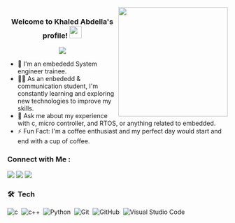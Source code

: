 <img width="250" align="right" src="https://c.tenor.com/_DOBjnGspYAAAAAM/code-coding.gif">

<h3 align="center">
  Welcome to Khaled Abdella's profile!
  <img src="https://media.giphy.com/media/hvRJCLFzcasrR4ia7z/giphy.gif" width="28">
</h3>

<!-- Typing SVG by DenverCoder1 - https://github.com/DenverCoder1/readme-typing-svg -->
<p align="center">
  <a href="https://github.com/DenverCoder1/readme-typing-svg"><img src="https://readme-typing-svg.herokuapp.com/?lines=embededd%20system%20trainee;Always%20learning%20new%20things&font=Fira%20Code&center=true&width=440&height=45&color=f75c7e&vCenter=true&size=22"></a>
</p> 

- 🏢 I'm an embededd System engineer trainee.
- 👨‍💻 As an enbededd & communication student, I'm constantly learning and exploring new technologies to improve my skills.
- 💬 Ask me about my experience with c, micro controller, and RTOS, or anything related to embedded.
- ⚡ Fun Fact: I'm a coffee enthusiast and my perfect day would start and end with a cup of coffee.

### Connect with Me :

<a href="https://linkedin.com/in/khaled-abdella-1a6259243" target="_blank"><img src="https://img.shields.io/badge/-Khaled%20Abdella-0077B5?style=for-the-badge&logo=Linkedin&logoColor=white"/></a>
<a href="https://t.me/Kdella7" target="_blank"><img src="https://img.shields.io/badge/-Khaled%20Abdella-0077B5?style=for-the-badge&logo=Telegram&logoColor=white"/></a>
<a href="https://www.facebook.com/khaled.abdella.566" target="_blank"><img src="https://img.shields.io/badge/-Khaled%20Abdella-0077B5?style=for-the-badge&logo=facebook&logoColor=white"/></a>




### 🛠 &nbsp;Tech 
![c](https://img.shields.io/badge/-c-05122A?style=flat&logo=c)&nbsp;
![c++](https://img.shields.io/badge/-c++-05122A?style=flat&logo=C++)&nbsp;
![Python](https://img.shields.io/badge/-Python%20-05122A?style=flat&logo=python)&nbsp;
![Git](https://img.shields.io/badge/-Git-05122A?style=flat&logo=git)&nbsp;
![GitHub](https://img.shields.io/badge/-GitHub-05122A?style=flat&logo=github)&nbsp;
![Visual Studio Code](https://img.shields.io/badge/-Visual%20Studio%20Code-05122A?style=flat&logo=visual-studio-code&logoColor=007ACC)&nbsp;






